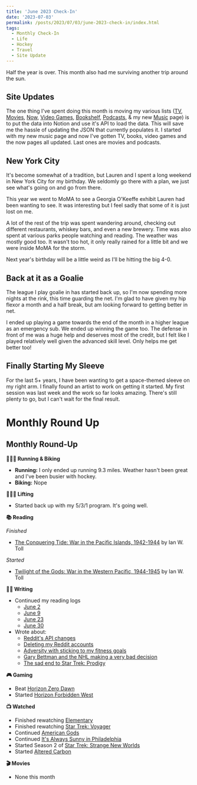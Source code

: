 ```yaml
---
title: 'June 2023 Check-In'
date: '2023-07-03'
permalink: /posts/2023/07/03/june-2023-check-in/index.html
tags:
  - Monthly Check-In
  - Life
  - Hockey
  - Travel
  - Site Update
---
```


Half the year is over. This month also had me surviving another trip around the sun.
<!-- excerpt -->

## Site Updates

The one thing I've spent doing this month is moving my various lists ([TV](https://kpwags.com/tv), [Movies](https://kpwags.com/movies), [Now](https://kpwags.com/now), [Video Games](https://kpwags.com/video-games), [Bookshelf](https://kpwags.com/bookshelf), [Podcasts](https://kpwags.com/listening), & my new [Music](https://kpwags.com/music) page) is to put the data into Notion and use it's API to load the data. This will save me the hassle of updating the JSON that currently populates it. I started with my new music page and now I've gotten TV, books, video games and the now pages all updated. Last ones are movies and podcasts.

## New York City

It's become somewhat of a tradition, but Lauren and I spent a long weekend in New York City for my birthday. We seldomly go there with a plan, we just see what's going on and go from there.

This year we went to MoMA to see a Georgia O'Keeffe exhibit Lauren had been wanting to see. It was interesting but I feel sadly that some of it is just lost on me.

A lot of the rest of the trip was spent wandering around, checking out different restaurants, whiskey bars, and even a new brewery. Time was also spent at various parks people watching and reading. The weather was mostly good too. It wasn't too hot, it only really rained for a little bit and we were inside MoMA for the storm.

Next year's birthday will be a little weird as I'll be hitting the big 4-0.

## Back at it as a Goalie

The league I play goalie in has started back up, so I'm now spending more nights at the rink, this time guarding the net. I'm glad to have given my hip flexor a month and a half break, but am looking forward to getting better in net.

I ended up playing a game towards the end of the month in a higher league as an emergency sub. We ended up winning the game too. The defense in front of me was a huge help and deserves most of the credit, but I felt like I played relatively well given the advanced skill level. Only helps me get better too!

## Finally Starting My Sleeve

For the last 5+ years, I have been wanting to get a space-themed sleeve on my right arm. I finally found an artist to work on getting it started. My first session was last week and the work so far looks amazing. There's still plenty to go, but I can't wait for the final result.

# Monthly Round Up

## Monthly Round-Up

**🏃🏼‍♂️ Running & Biking**

- **Running:** I only ended up running 9.3 miles. Weather hasn't been great and I've been busier with hockey.
- **Biking:** Nope

**🏋🏼‍♂️ Lifting**

- Started back up with my 5/3/1 program. It's going well.

**📚 Reading**

*Finished*
- [The Conquering Tide: War in the Pacific Islands, 1942-1944](https://bookshop.org/p/books/the-conquering-tide-war-in-the-pacific-islands-1942-1944-ian-w-toll/8758811?ean=9780393353204) by Ian W. Toll

*Started*
- [Twilight of the Gods: War in the Western Pacific, 1944-1945](https://bookshop.org/p/books/twilight-of-the-gods-war-in-the-western-pacific-1944-1945-ian-w-toll/13150893?ean=9780393868302) by Ian W. Toll

**✍🏻 Writing**

- Continued my reading logs
	- [June 2](https://kpwags.com/reading-log/31)
	- [June 9](https://kpwags.com/reading-log/32)
	- [June 23](https://kpwags.com/reading-log/33)
	- [June 30](https://kpwags.com/reading-log/34)
- Wrote about:
	- [Reddit's API changes](https://kpwags.com/posts/2023/06/07/further-thoughts-on-reddits-api-changes)
	- [Deleting my Reddit accounts](https://kpwags.com/posts/2023/06/12/goodbye-reddit)
	- [Adversity with sticking to my fitness goals](https://kpwags.com/posts/2023/06/21/its-easy-to-fall-off-the-train)
	- [Gary Bettman and the NHL making a very bad decision](https://kpwags.com/posts/2023/06/24/gary-bettman-and-the-nhl-are-cowards)
	- [The sad end to Star Trek: Prodigy](https://kpwags.com/posts/2023/06/27/star-trek-prodigy-what-a-bummer)

**🎮 Gaming**

- Beat [Horizon Zero Dawn](https://www.playstation.com/en-us/games/horizon-zero-dawn/)
- Started [Horizon Forbidden West](https://www.playstation.com/en-us/games/horizon-forbidden-west/)

**📺 Watched**

- Finished rewatching [Elementary](https://www.imdb.com/title/tt2191671/)
- Finished rewatching [Star Trek: Voyager](https://www.imdb.com/title/tt0112178/)
- Continued [American Gods](https://www.imdb.com/title/tt1898069/?ref_=fn_al_tt_1)
- Continued [It's Always Sunny in Philadelphia](https://www.imdb.com/title/tt0472954/)
- Started Season 2 of [Star Trek: Strange New Worlds](https://www.imdb.com/title/tt12327578/)
- Started [Altered Carbon](https://www.imdb.com/title/tt2261227/)

**🎬 Movies**

- None this month